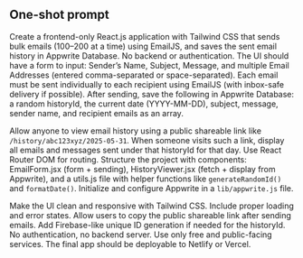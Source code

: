 ## One-shot prompt

Create a frontend-only React.js application with Tailwind CSS that sends bulk emails (100–200 at a time) using EmailJS, and saves the sent email history in Appwrite Database. No backend or authentication. The UI should have a form to input: Sender’s Name, Subject, Message, and multiple Email Addresses (entered comma-separated or space-separated). Each email must be sent individually to each recipient using EmailJS (with inbox-safe delivery if possible). After sending, save the following in Appwrite Database: a random historyId, the current date (YYYY-MM-DD), subject, message, sender name, and recipient emails as an array.

Allow anyone to view email history using a public shareable link like `/history/abc123xyz/2025-05-31`. When someone visits such a link, display all emails and messages sent under that historyId for that day. Use React Router DOM for routing. Structure the project with components: EmailForm.jsx (form + sending), HistoryViewer.jsx (fetch + display from Appwrite), and a utils.js file with helper functions like `generateRandomId()` and `formatDate()`. Initialize and configure Appwrite in a `lib/appwrite.js` file.

Make the UI clean and responsive with Tailwind CSS. Include proper loading and error states. Allow users to copy the public shareable link after sending emails. Add Firebase-like unique ID generation if needed for the historyId. No authentication, no backend server. Use only free and public-facing services. The final app should be deployable to Netlify or Vercel.